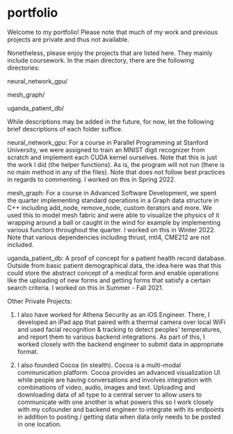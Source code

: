 # portfolio

Welcome to my portfolio!
Please note that much of my work and previous projects are private and thus not available. 

Nonetheless, please enjoy the projects that are listed here. They mainly include coursework.
In the main directory, there are the following directories:

neural_network_gpu/

mesh_graph/

uganda_patient_db/

While descriptions may be added in the future, for now, let the following brief descriptions of each folder suffice.

neural_network_gpu: For a course in Parallel Programming at Stanford University, we were assigned to train an MNIST digit recognizer from scratch and implement each CUDA kernel ourselves. Note that this is just the work I did (the helper functions). As is, the program will not run (there is no main method in any of the files). Note that does not follow best practices in regards to commenting. I worked on this in Spring 2022. 

mesh_graph: For a course in Advanced Software Development, we spent the quarter implementing standard operations in a Graph data structure in C++ including add_node, remove_node, custom iterators and more. We used this to model mesh fabric and were able to visualize the physics of it wrapping around a ball or caught in the wind for example by implementing various functors throughout the quarter. I worked on this in Winter 2022. Note that various dependencies including thrust, mtl4, CME212 are not included.

uganda_patient_db: A proof of concept for a patient health record database. Outside from basic patient demographical data, the idea here was that this could store the abstract concept of a medical form and enable operations like the uploading of new forms and getting forms that satisfy a certain search criteria. I worked on this in Summer - Fall 2021.

Other Private Projects:

1. I also have worked for Athena Security as an iOS Engineer. There, I developed an iPad app that paired with a thermal camera over local WiFi and used facial recognition & tracking to detect peoples' temperatures, and report them to various backend integrations. As part of this, I worked closely with the backend engineer to submit data in appropriate format.

2. I also founded Cocoa (in stealth). Cocoa is a multi-modal communication platform. Cocoa provides an advanced visualization UI while people are having conversations and involves integration with combinations of video, audio, images and text. Uploading and downloading data of all type to a central server to allow users to communicate with one another is what powers this so I work closely with my cofounder and backend engineer to integrate with its endpoints in addition to posting / getting data when data only needs to be posted in one location.


